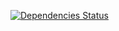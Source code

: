 [![Dependencies Status](https://gemnasium.com/Chevex/CodeTunnel.png)](https://gemnasium.com/Chevex/CodeTunnel)